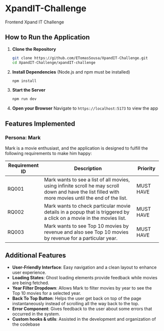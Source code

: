 # XpandIT-Challenge
Frontend Xpand IT Challenge

## How to Run the Application

1. **Clone the Repository**
   ```bash
   git clone https://github.com/ETomasSousa/XpandIT-Challenge.git
   cd XpandIT-Challenge/xpandIT-challenge
   ```

2. **Install Dependencies**
   (Node.js and npm must be installed)
   ```bash
   npm install
   ```

3. **Start the Server**
   ```bash
   npm run dev
   ```

4. **Open your Browser**
	Navigate to `https://localhost:5173` to view the app

## Features Implemented

### Persona: Mark
Mark is a movie enthusiast, and the application is designed to fulfill the following requirements to make him happy:

| Requirement ID | Description | Priority  |
|----------------|-------------|-----------|
| RQ001          | Mark wants to see a list of all movies, using infinite scroll he may scroll down and have the list filled with more movies until the end of the list. | MUST HAVE |
| RQ002          | Mark wants to check particular movie details in a popup that is triggered by a click on a movie in the movies list. | MUST HAVE |
| RQ003          | Mark wants to see Top 10 movies by revenue and also see Top 10 movies by revenue for a particular year. | MUST HAVE |

## Additional Features
- **User-Friendly Interface**: Easy navigation and a clean layout to enhance user experience.
- **Loading States**: Ghost loading elements provide feedback while movies are being fetched.
- **Year Filter Dropdown**: Allows Mark to filter movies by year to see the Top 10 movies for a selected year.
- **Back To Top Button**: Helps the user get back on top of the page instantaneously instead of scrolling all the way back to the top.
- **Error Component**: Gives feedback to the user about some errors that occurred in the system.
- **Custom hooks & utils**: Assisted in the development and organization of the codebase
